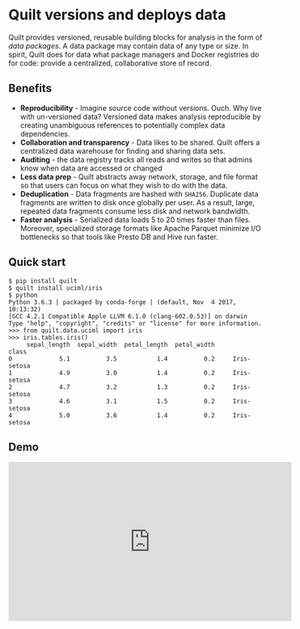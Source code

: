 # Quilt versions and deploys data

Quilt provides versioned, reusable building blocks for analysis in the form of _data packages_. A data package may contain data of any type or size. In spirit, Quilt does for data what package managers and Docker registries do for code: provide a centralized, collaborative store of record.

## Benefits

* **Reproducibility** - Imagine source code without versions. Ouch. Why live with un-versioned data? Versioned data makes analysis reproducible by creating unambiguous references to potentially complex data dependencies.
* **Collaboration and transparency** - Data likes to be shared. Quilt offers a centralized data warehouse for finding and sharing data sets.
* **Auditing** - the data registry tracks all reads and writes so that admins know when data are accessed or changed
* **Less data prep** - Quilt abstracts away network, storage, and file format so that users can focus on what they wish to do with the data.
* **Deduplication** - Data fragments are hashed with `SHA256`. Duplicate data fragments are written to disk once globally per user. As a result, large, repeated data fragments consume less disk and network bandwidth.
* **Faster analysis** - Serialized data loads 5 to 20 times faster than files. Moreover, specialized storage formats like Apache Parquet minimize I/O bottlenecks so that tools like Presto DB and Hive run faster.

## Quick start

```
$ pip install quilt
$ quilt install uciml/iris
$ python
Python 3.6.3 | packaged by conda-forge | (default, Nov  4 2017, 10:13:32) 
[GCC 4.2.1 Compatible Apple LLVM 6.1.0 (clang-602.0.53)] on darwin
Type "help", "copyright", "credits" or "license" for more information.
>>> from quilt.data.uciml import iris
>>> iris.tables.iris()
     sepal_length  sepal_width  petal_length  petal_width           class
0             5.1          3.5           1.4          0.2     Iris-setosa
1             4.9          3.0           1.4          0.2     Iris-setosa
2             4.7          3.2           1.3          0.2     Iris-setosa
3             4.6          3.1           1.5          0.2     Iris-setosa
4             5.0          3.6           1.4          0.2     Iris-setosa

```

## Demo
<iframe width="560" height="315" src="https://www.youtube.com/embed/bKIV1GUVLPc" frameborder="0" allowfullscreen></iframe>
